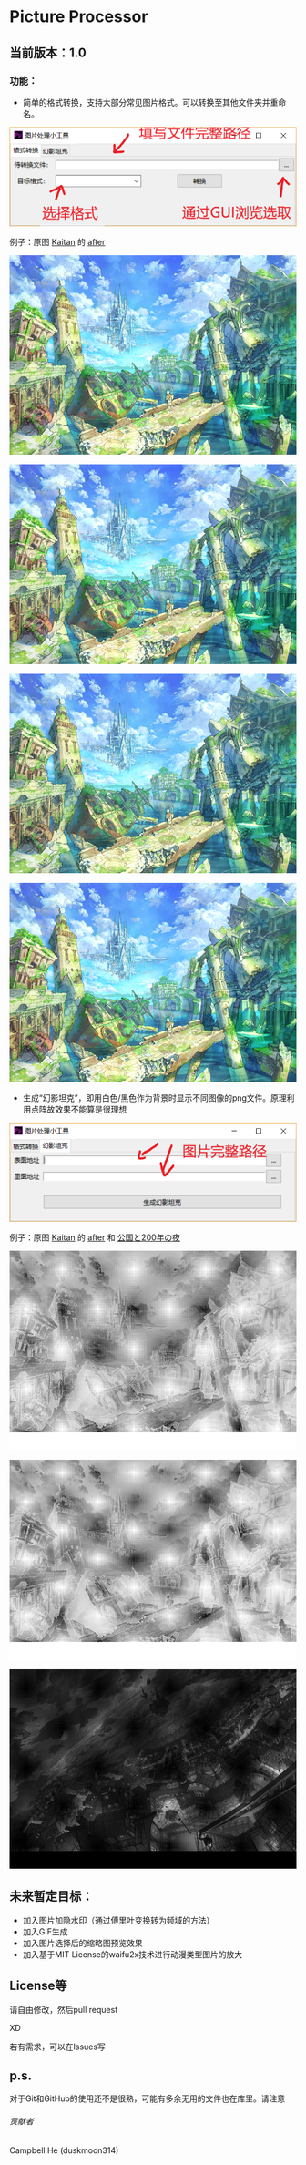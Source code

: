 # Picture Processor

## 当前版本：1.0

### 功能：

- 简单的格式转换，支持大部分常见图片格式。可以转换至其他文件夹并重命名。

![格式转换](https://github.com/duskmoon314/Picture_processor/blob/master/README_img/%E6%A0%BC%E5%BC%8F%E8%BD%AC%E6%8D%A2.png?raw=true)

例子：原图 [Kaitan](https://www.pixiv.net/member.php?id=2924751) 的 [after](https://www.pixiv.net/member_illust.php?mode=medium&illust_id=55348597)

![原图jpg](https://github.com/duskmoon314/Picture_processor/blob/master/README_img/example.jpg?raw=true)

![PNG](https://github.com/duskmoon314/Picture_processor/blob/master/README_img/example.PNG?raw=true)

![GIF](https://github.com/duskmoon314/Picture_processor/blob/master/README_img/example.GIF?raw=true)

![BMP](https://raw.githubusercontent.com/duskmoon314/Picture_processor/master/README_img/example.BMP)

- 生成“幻影坦克”，即用白色/黑色作为背景时显示不同图像的png文件。原理利用点阵故效果不能算是很理想

![幻影坦克](https://github.com/duskmoon314/Picture_processor/blob/master/README_img/%E5%B9%BB%E5%BD%B1%E5%9D%A6%E5%85%8B.png?raw=true)

例子：原图 [Kaitan](https://www.pixiv.net/member.php?id=2924751) 的 [after](https://www.pixiv.net/member_illust.php?mode=medium&illust_id=55348597) 和 [公国と200年の夜](https://www.pixiv.net/member_illust.php?mode=medium&illust_id=60565407)

![生成图](https://github.com/duskmoon314/Picture_processor/blob/master/README_img/output.png?raw=true)

![白色底](https://github.com/duskmoon314/Picture_processor/blob/master/README_img/output_whiteBackGround.png?raw=true)

![黑色底](https://github.com/duskmoon314/Picture_processor/blob/master/README_img/output_blackBackGround.png?raw=true)



## 未来暂定目标：

- 加入图片加隐水印（通过傅里叶变换转为频域的方法）
- 加入GIF生成
- 加入图片选择后的缩略图预览效果
- 加入基于MIT License的waifu2x技术进行动漫类型图片的放大

## License等

请自由修改，然后pull request

XD

若有需求，可以在Issues写



## p.s.

对于Git和GitHub的使用还不是很熟，可能有多余无用的文件也在库里。请注意



###### 贡献者

Campbell He (duskmoon314)